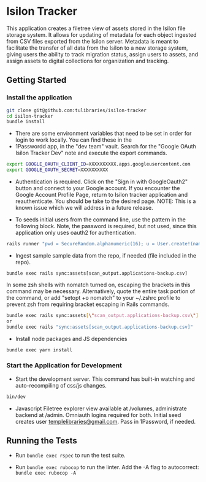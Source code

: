 

# Isilon Tracker

This application creates a filetree view of assets stored in the Isilon file storage system. It allows for updating of 
metadata for each object ingested from CSV files exported from the Isilon server. Metadata is meant to facilitate the 
transfer of all data from the Isilon to a new storage system, giving users the ability to track migration status, assign 
users to assets, and assign assets to digital collections for organization and tracking.

## Getting Started

### Install the application

```bash
git clone git@github.com:tulibraries/isilon-tracker
cd isilon-tracker
bundle install
```

* There are some environment variables that need to be set in order for login to work locally. You can find these in the 
* 1Passwordd app, in the "dev team" vault. Search for the "Google OAuth Isilon Tracker Dev" note and execute the
  export commands.

```bash
export GOOGLE_OAUTH_CLIENT_ID=XXXXXXXXXX.apps.googleusercontent.com
export GOOGLE_OAUTH_SECRET=XXXXXXXXXX
```

* Authentication is required. Click on the "Sign in with GoogleOauth2" button and
  connect to your Google account. If you encounter the Google Account Profile Page, return to Isilon tracker
  application and reauthenticate. You should be take to the desired page. NOTE: This is a known issue which
  we will address in a future release.

* To seeds initial users from the command line, use the pattern in the following block. Note, the password is
  required, but not used, since this application only uses oauth2 for authentication.

```bash
rails runner "pwd = SecureRandom.alphanumeric(16); u = User.create!(name: 'User Name', email: '<TUACCESS_ID>@temple.edu', password: pwd, status: 'active')"

```

* Ingest sample sample data from the repo, if needed (file included in the repo). 

`bundle exec rails sync:assets[scan_output.applications-backup.csv]`

In some zsh shells with nomatch turned on, escaping the brackets in this command may be necessary. Alternatively, quote the entire task portion of the command, or add "setopt +o nomatch" to your ~/.zshrc profile to prevent zsh from requiring bracket escaping in Rails commands.

```bash
bundle exec rails sync:assets[\"scan_output.applications-backup.csv\"]
or
bundle exec rails "sync:assets[scan_output.applications-backup.csv]"
```

* Install node packages and JS dependencies

```bash
bundle exec yarn install
```

### Start the Application for Development

* Start the development server. This command has built-in watching and auto-recompiling of css/js changes.

```bash
bin/dev
```

* Javascript Filetree explorer view available at /volumes, administrate backend at /admin. Omniauth logins required for both.
  Initial seed creates user templelibraries@gmail.com. Pass in 1Password, if needed.

## Running the Tests

* Run `bundle exec rspec` to run the test suite.

* Run `bundle exec rubocop` to run the linter. Add the -A flag to autocorrect: `bundle exec rubocop -A` 
